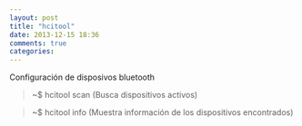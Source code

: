 ```yaml
---
layout: post
title: "hcitool"
date: 2013-12-15 18:36
comments: true
categories: 
---
```

Configuración de disposivos bluetooth

>~$ hcitool scan (Busca dispositivos activos)

>~$ hcitool info   (Muestra información de los dispositivos encontrados)


